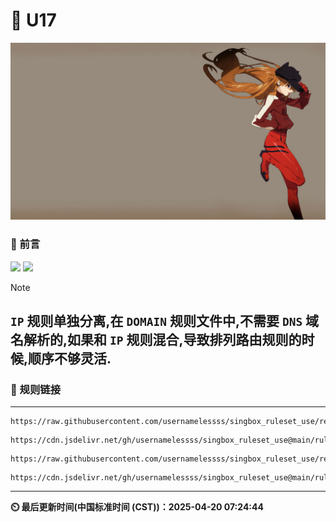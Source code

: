 
# 🧸 U17
![](https://raw.githubusercontent.com/usernamelessss/picture-bed/main/images/202504042256831.jpg)
### 📣 前言
![](https://shields.io/badge/-移除重复规则-ff69b4) ![](https://shields.io/badge/-IP&nbsp;规则单独存放不与&nbsp;DOMAIN&nbsp;等混合-green)
> [!NOTE]
**`IP` 规则单独分离,在 `DOMAIN` 规则文件中,不需要 `DNS` 域名解析的,如果和 `IP` 规则混合,导致排列路由规则的时候,顺序不够灵活.**
---

###  🔗 规则链接
---

```url
https://raw.githubusercontent.com/usernamelessss/singbox_ruleset_use/refs/heads/main/rule/U17/U17_No_IP.json
```

```url
https://cdn.jsdelivr.net/gh/usernamelessss/singbox_ruleset_use@main/rule/U17/U17_No_IP.json
```

```url
https://raw.githubusercontent.com/usernamelessss/singbox_ruleset_use/refs/heads/main/rule/U17/U17_No_IP.srs
```

```url
https://cdn.jsdelivr.net/gh/usernamelessss/singbox_ruleset_use@main/rule/U17/U17_No_IP.srs
```

---
**⏲️ 最后更新时间(中国标准时间 (CST))：2025-04-20 07:24:44**